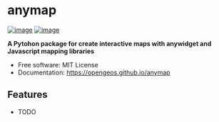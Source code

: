 # anymap

[![image](https://img.shields.io/pypi/v/anymap.svg)](https://pypi.python.org/pypi/anymap)
[![image](https://img.shields.io/conda/vn/conda-forge/anymap.svg)](https://anaconda.org/conda-forge/anymap)

**A Pytohon package for create interactive maps with anywidget and Javascript mapping libraries**

-   Free software: MIT License
-   Documentation: https://opengeos.github.io/anymap

## Features

-   TODO
